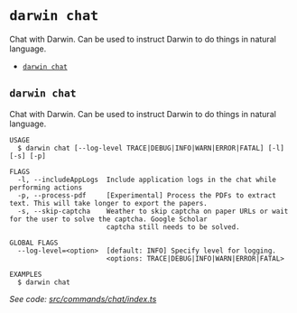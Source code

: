 `darwin chat`
=============

Chat with Darwin. Can be used to instruct Darwin to do things in natural language.

* [`darwin chat`](#darwin-chat)

## `darwin chat`

Chat with Darwin. Can be used to instruct Darwin to do things in natural language.

```
USAGE
  $ darwin chat [--log-level TRACE|DEBUG|INFO|WARN|ERROR|FATAL] [-l] [-s] [-p]

FLAGS
  -l, --includeAppLogs  Include application logs in the chat while performing actions
  -p, --process-pdf     [Experimental] Process the PDFs to extract text. This will take longer to export the papers.
  -s, --skip-captcha    Weather to skip captcha on paper URLs or wait for the user to solve the captcha. Google Scholar
                        captcha still needs to be solved.

GLOBAL FLAGS
  --log-level=<option>  [default: INFO] Specify level for logging.
                        <options: TRACE|DEBUG|INFO|WARN|ERROR|FATAL>

EXAMPLES
  $ darwin chat
```

_See code: [src/commands/chat/index.ts](https://github.com/rpidanny/darwin/blob/v1.18.0/src/commands/chat/index.ts)_

